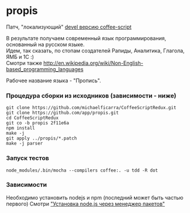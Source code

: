 propis
======

Патч, "локализующий" [devel версию coffee-script](https://github.com/michaelficarra/CoffeeScriptRedux)

В результате получаем современный язык программирования, основанный на русском языке.  
Идем, так сказать, по стопам создателей Рапиды, Аналитика, Глагола, ЯМБ и 1С :)  
Смотри также http://en.wikipedia.org/wiki/Non-English-based_programming_languages

Рабочее название языка - "Пропись".

### Процедура сборки из исходников (зависимости - ниже)

	git clone https://github.com/michaelficarra/CoffeeScriptRedux.git
	git clone https://github.com/app/propis.git
	cd CoffeeScriptRedux
	git co -b propis 2f11e6a
	npm install
	make -j
	git apply ../propis/*.patch
	make -j parser

### Запуск тестов

    node_modules/.bin/mocha --compilers coffee:. -u tdd -R dot


### Зависимости
Необходимо установить nodejs и npm (последний может быть частью первого)
Смотри ["Установка node.js через менеджер пакетов"](https://github.com/joyent/node/wiki/Installing-Node.js-via-package-manager)
